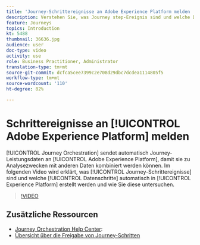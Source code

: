 ```yaml
---
title: 'Journey-Schrittereignisse an Adobe Experience Platform melden '
description: Verstehen Sie, was Journey step-Ereignis sind und welche Datenschritte sind und wie Sie sie untersuchen.
feature: Journeys
topics: Introduction
kt: 5488
thumbnail: 36636.jpg
audience: user
doc-type: video
activity: use
role: Business Practitioner, Administrator
translation-type: tm+mt
source-git-commit: dcfca5cee7399c2e708d29dbc7dcdea1114805f5
workflow-type: tm+mt
source-wordcount: '110'
ht-degree: 82%

---
```



# Schrittereignisse an [!UICONTROL Adobe Experience Platform] melden

[!UICONTROL Journey Orchestration] sendet automatisch Journey-Leistungsdaten an [!UICONTROL Adobe Experience Platform], damit sie zu Analysezwecken mit anderen Daten kombiniert werden können.
Im folgenden Video wird erklärt, was [!UICONTROL Journey-Schrittereignisse] sind und welche [!UICONTROL Datenschritte] automatisch in [!UICONTROL Experience Platform] erstellt werden und wie Sie diese untersuchen.

>[!VIDEO](https://video.tv.adobe.com/v/36636?quality=12)

## Zusätzliche Ressourcen

* [Journey Orchestration Help Center](https://docs.adobe.com/content/help/de-DE/journeys/using/journey-orchestration-home.html):
* [Übersicht über die Freigabe von Journey-Schritten](https://docs.adobe.com/content/help/de-DE/journeys/using/building-journeys/sharing-journey-steps/sharing-overview.html)
